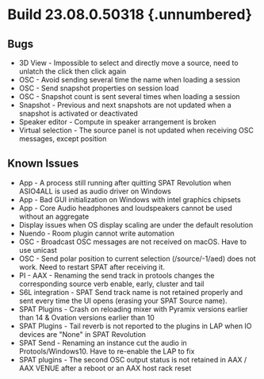 # Build 23.08.0.50318 {.unnumbered}

## Bugs

- 3D View - Impossible to select and directly move a source, need to unlatch the click then click again
- OSC - Avoid sending several time the name when loading a session
- OSC - Send snapshot properties on session load
- OSC - Snapshot count is sent several times when loading a session
- Snapshot - Previous and next snapshots are not updated when a snapshot is activated or deactivated
- Speaker editor - Compute in speaker arrangement is broken
- Virtual selection - The source panel is not updated when receiving OSC messages, except position

## Known Issues
- App - A process still running after quitting SPAT Revolution when ASIO4ALL is used as audio driver on Windows
- App - Bad GUI initialization on Windows with intel graphics chipsets
- App - Core Audio headphones and loudspeakers cannot be used without an aggregate
- Display issues when OS display scaling are under the default resolution
- Nuendo - Room plugin cannot write automation
- OSC - Broadcast OSC messages are not received on macOS. Have to use unicast
- OSC - Send polar position to current selection (/source/-1/aed) does not work. Need to restart SPAT after receiving it.
- PI - AAX - Renaming the send track in protools changes the corresponding source verb enable, early, cluster and tail
- S6L integration -  SPAT Send track name is not retained properly and sent every time the UI opens (erasing your SPAT Source name).
- SPAT Plugins - Crash on reloading mixer with Pyramix versions earlier than 14 & Ovation versions earlier than 10
- SPAT Plugins - Tail reverb is not reported to the plugins in LAP when IO devices are "None" in SPAT Revolution
- SPAT Send -  Renaming an instance cut the audio in Protools/Windows10. Have to re-enable the LAP to fix
- SPAT plugins - The second OSC output status is not retained in AAX / AAX VENUE after a reboot or an AAX host rack reset
